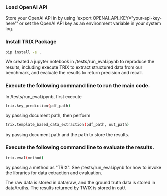 ### Load OpenAI API 

Store your OpenAI API in by using 'export OPENAI_API_KEY="your-api-key-here"' or set the OpenAI API key as an environment variable in your system log. 

### Install TRIX Package

```bash
pip install -e . 
```

We created a jupyter notebook in /tests/run_eval.ipynb to reproduce the results, including execute TRIX to extract structured data from our benchmark, and evaluate the results to return precision and recall. 

### Execute the following command line to run the main code. 
In /tests/run_eval.ipynb, first execute 
```bash
trix.key_prediction(pdf_path)
```
by passing document path, then perform 
```bash
trix.template_based_data_extraction(pdf_path, out_path)
``` 
by passing document path and the path to store the results. 

### Execute the following command line to evaluate the results. 

```bash
trix.eval(method)
```
by passing a method as "TRIX". See /tests/run_eval.ipynb for how to invoke the libraries for data extraction and evaluation. 


The raw data is stored in data/raw, and the ground truth data is stored in data/truths. The results returned by TWIX is stored in out/. 



